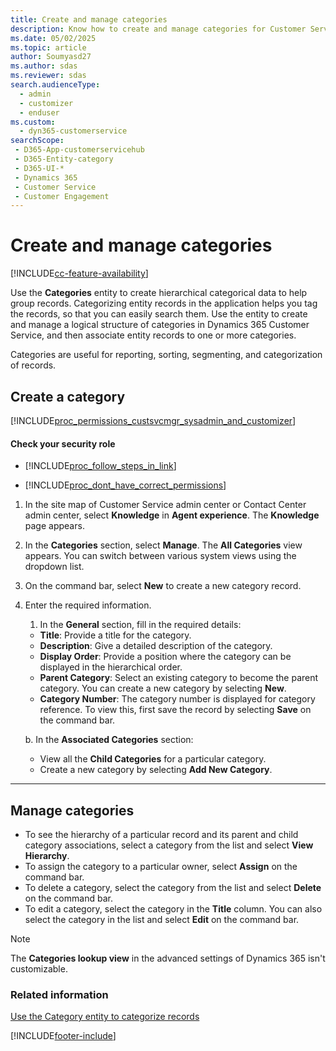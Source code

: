 ```yaml
---
title: Create and manage categories
description: Know how to create and manage categories for Customer Service.
ms.date: 05/02/2025
ms.topic: article
author: Soumyasd27
ms.author: sdas
ms.reviewer: sdas
search.audienceType: 
  - admin
  - customizer
  - enduser
ms.custom: 
  - dyn365-customerservice
searchScope: 
 - D365-App-customerservicehub 
 - D365-Entity-category
 - D365-UI-*
 - Dynamics 365 
 - Customer Service 
 - Customer Engagement
---
```


# Create and manage categories

[!INCLUDE[cc-feature-availability](../../includes/cc-feature-availability.md)]

Use the **Categories** entity to create hierarchical categorical data to help group records. Categorizing entity records in the application helps you tag the records, so that you can easily search them. Use the entity to create and manage a logical structure of categories in Dynamics 365 Customer Service, and then associate entity records to one or more categories.

Categories are useful for reporting, sorting, segmenting, and categorization of records.

## Create a category

 [!INCLUDE[proc_permissions_custsvcmgr_sysadmin_and_customizer](../../includes/proc-permissions-custsvcmgr-sysadmin-and-customizer.md)] 

  #### Check your security role  
  
   - [!INCLUDE[proc_follow_steps_in_link](../../includes/proc-follow-steps-in-link.md)]  
  
   - [!INCLUDE[proc_dont_have_correct_permissions](../../includes/proc-dont-have-correct-permissions.md)]  


1. In the site map of Customer Service admin center or Contact Center admin center, select **Knowledge** in **Agent experience**. The **Knowledge** page appears.
1. In the **Categories** section, select **Manage**. The **All Categories** view appears. You can switch between various system views using the dropdown list.
  
1. On the command bar, select **New** to create a new category record.  
 
1. Enter the required information.

   1. In the **General** section, fill in the required details:
  
     - **Title**: Provide a title for the category.
     - **Description**: Give a detailed description of the category.
     - **Display Order**: Provide a position where the category can be displayed in the hierarchical order.
     - **Parent Category**: Select an existing category to become the parent category. You can create a new category by selecting **New**.
     - **Category Number**: The category number is displayed for category reference. To view this, first save the record by selecting **Save** on the command bar.

   b. In the **Associated Categories** section:

     - View all the **Child Categories** for a particular category.
     - Create a new category by selecting **Add New Category**.

---   

## Manage categories

- To see the hierarchy of a particular record and its parent and child category associations, select a category from the list and select **View Hierarchy**.
- To assign the category to a particular owner, select **Assign** on the command bar.
- To delete a category, select the category from the list and select **Delete** on the command bar.
- To edit a category, select the category in the **Title** column. You can also select the category in the list and select **Edit** on the command bar.

> [!NOTE]
> The **Categories lookup view** in the advanced settings of Dynamics 365 isn't customizable.

### Related information

[Use the Category entity to categorize records](../../customerengagement/on-premises/developer/use-category-entity-categorize-dynamics-365-records.md)


[!INCLUDE[footer-include](../../includes/footer-banner.md)]
